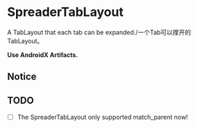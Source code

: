 # SpreaderTabLayout

A TabLayout that each tab can be expanded./一个Tab可以撑开的TabLayout。

**Use AndroidX Artifacts.**

## Notice

## TODO

- [ ] The SpreaderTabLayout only supported match_parent now!